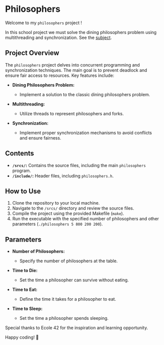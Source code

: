 # Philosophers

Welcome to my `philosophers` project !  

In this school project we must solve the dining philosophers problem using multithreading and synchronization. See the [subject](https://github.com/VirgileT/42_Philosphers/blob/main/SUBJECT_philosophers.pdf).

## Project Overview

The `philosophers` project delves into concurrent programming and synchronization techniques. The main goal is to prevent deadlock and ensure fair access to resources. Key features include:

- **Dining Philosophers Problem:**
  - Implement a solution to the classic dining philosophers problem.

- **Multithreading:**
  - Utilize threads to represent philosophers and forks.

- **Synchronization:**
  - Implement proper synchronization mechanisms to avoid conflicts and ensure fairness.

## Contents

- **`/srcs/`:** Contains the source files, including the main `philosophers` program.
- **`/include/`:** Header files, including `philosophers.h`.

## How to Use

1. Clone the repository to your local machine.
2. Navigate to the `/srcs/` directory and review the source files.
3. Compile the project using the provided Makefile (`make`).
4. Run the executable with the specified number of philosophers and other parameters (`./philosophers 5 800 200 200`).

## Parameters

- **Number of Philosophers:**
  - Specify the number of philosophers at the table.

- **Time to Die:**
  - Set the time a philosopher can survive without eating.

- **Time to Eat:**
  - Define the time it takes for a philosopher to eat.

- **Time to Sleep:**
  - Set the time a philosopher spends sleeping.


Special thanks to Ecole 42 for the inspiration and learning opportunity.

Happy coding! 🚀
